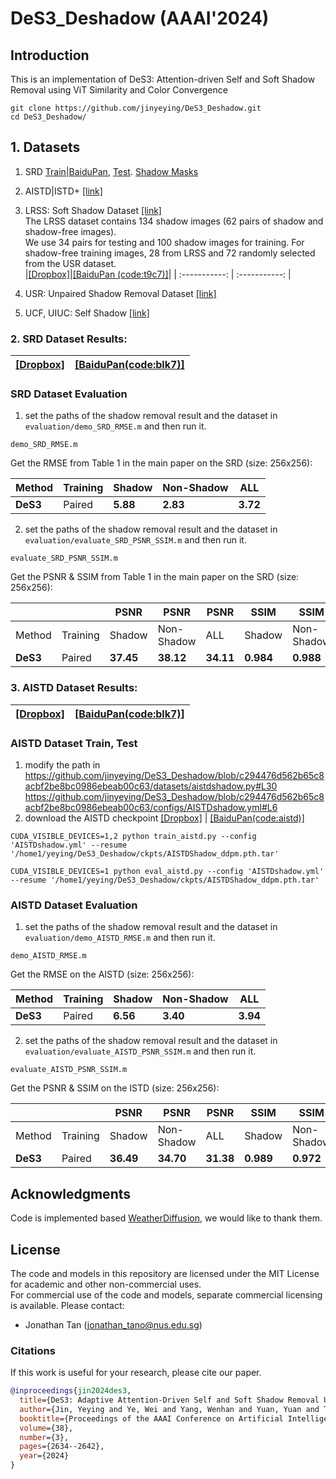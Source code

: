 # DeS3_Deshadow (AAAI'2024)

## Introduction
This is an implementation of DeS3: Attention-driven Self and Soft Shadow Removal using ViT Similarity and Color Convergence

```
git clone https://github.com/jinyeying/DeS3_Deshadow.git
cd DeS3_Deshadow/
```

## 1. Datasets
1. SRD [Train](https://drive.google.com/file/d/1W8vBRJYDG9imMgr9I2XaA13tlFIEHOjS/view)|[BaiduPan](https://pan.baidu.com/s/1mj3BoRQ), [Test](https://drive.google.com/file/d/1GTi4BmQ0SJ7diDMmf-b7x2VismmXtfTo/view).
[Shadow Masks](https://github.com/vinthony/ghost-free-shadow-removal)

2. AISTD|ISTD+ [[link]](https://github.com/cvlab-stonybrook/SID) 

3. LRSS: Soft Shadow Dataset [[link]](http://visual.cs.ucl.ac.uk/pubs/softshadows/)<br>
   The LRSS dataset contains 134 shadow images (62 pairs of shadow and shadow-free images). <br>
   We use 34 pairs for testing and 100 shadow images for training. For shadow-free training images, 28 from LRSS and 72 randomly selected from the USR dataset.<br>
   |[[Dropbox]](https://www.dropbox.com/scl/fo/3dt75e23riozwa6uczeqd/ABNkIZKaP8jFarfNrUUjpVg?rlkey=eyfjn7dhd9pbz6rh247ylbt0c&st=01lh80r8&dl=0)|[[BaiduPan (code:t9c7)]](https://pan.baidu.com/s/1c_VsDVC92WnvI92v8cldsg?pwd=t9c7)|
   | :-----------: | :-----------: |
  
5. USR: Unpaired Shadow Removal Dataset [[link]](https://drive.google.com/file/d/1PPAX0W4eyfn1cUrb2aBefnbrmhB1htoJ/view)

6. UCF, UIUC: Self Shadow [[link]](https://drive.google.com/file/d/1jyzJm13VbvXGocwmywsJ51yqWxAwt_pP/view)

### 2. SRD Dataset Results:
|[[Dropbox]](https://www.dropbox.com/scl/fo/04qdaxrapog8vvikh24d5/h?rlkey=u3e4trwim1im4c2yvc8ig1duq&dl=0) | [[BaiduPan(code:blk7)]](https://pan.baidu.com/s/1b-Elx5a9NHL5E0z_aHoydw?pwd=blk7)|
| :-----------: | :-----------: |

### SRD Dataset Evaluation
1. set the paths of the shadow removal result and the dataset in `evaluation/demo_SRD_RMSE.m` and then run it.
```
demo_SRD_RMSE.m
```
Get the RMSE from Table 1 in the main paper on the SRD (size: 256x256):

| Method   |Training| Shadow   | Non-Shadow |    ALL    |
|----------|--------|----------|------------|-----------|
| **DeS3** | Paired | **5.88** | **2.83** | **3.72** |

2. set the paths of the shadow removal result and the dataset in `evaluation/evaluate_SRD_PSNR_SSIM.m` and then run it.
```
evaluate_SRD_PSNR_SSIM.m
```
Get the PSNR & SSIM from Table 1 in the main paper on the SRD (size: 256x256):

|          |        |   PSNR   |    PSNR    |     PSNR  |   SSIM   |    SSIM    |    SSIM   |
|----------|--------|----------|------------|-----------|----------|------------|-----------| 
| Method   |Training| Shadow   | Non-Shadow |    ALL    | Shadow   | Non-Shadow |     ALL   |
| **DeS3** | Paired | **37.45**| **38.12**  | **34.11** | **0.984**| **0.988**  | **0.968** |

### 3. AISTD Dataset Results:
|[[Dropbox]](https://www.dropbox.com/scl/fo/72cvwfs78tvxy8myj3r3j/AOfsrY7CuexxfdYr0_qJPEY?rlkey=58dtz96rfrbn0t9oaff7phpv6&st=jzslheyv&dl=0) | [[BaiduPan(code:blk7)]](https://pan.baidu.com/s/1b-Elx5a9NHL5E0z_aHoydw?pwd=blk7)|
| :-----------: | :-----------: |

### AISTD Dataset Train, Test 
1. modify the path in https://github.com/jinyeying/DeS3_Deshadow/blob/c294476d562b65c8acbf2be8bc0986ebeab00c63/datasets/aistdshadow.py#L30 https://github.com/jinyeying/DeS3_Deshadow/blob/c294476d562b65c8acbf2be8bc0986ebeab00c63/configs/AISTDshadow.yml#L6
2. download the AISTD checkpoint [[Dropbox]](https://www.dropbox.com/s/q2qgb2e02h48q00/AISTDShadow_ddpm.pth.tar?dl=0) | [[BaiduPan(code:aistd)]](https://pan.baidu.com/s/1PDQXHfE7XUTo_jVpnFiReQ?pwd=aist) 

```
CUDA_VISIBLE_DEVICES=1,2 python train_aistd.py --config 'AISTDshadow.yml' --resume '/home1/yeying/DeS3_Deshadow/ckpts/AISTDShadow_ddpm.pth.tar'
```
```
CUDA_VISIBLE_DEVICES=1 python eval_aistd.py --config 'AISTDshadow.yml' --resume '/home1/yeying/DeS3_Deshadow/ckpts/AISTDShadow_ddpm.pth.tar'
```

### AISTD Dataset Evaluation
1. set the paths of the shadow removal result and the dataset in `evaluation/demo_AISTD_RMSE.m` and then run it.
```
demo_AISTD_RMSE.m
```
Get the RMSE on the AISTD (size: 256x256):

| Method   |Training| Shadow   | Non-Shadow |    ALL    |
|----------|--------|----------|------------|-----------|
| **DeS3** | Paired | **6.56** | **3.40** | **3.94** |

2. set the paths of the shadow removal result and the dataset in `evaluation/evaluate_AISTD_PSNR_SSIM.m` and then run it.
```
evaluate_AISTD_PSNR_SSIM.m
```
Get the PSNR & SSIM on the ISTD (size: 256x256):

|          |        |   PSNR   |    PSNR    |     PSNR  |   SSIM   |    SSIM    |    SSIM   |
|----------|--------|----------|------------|-----------|----------|------------|-----------| 
| Method   |Training| Shadow   | Non-Shadow |    ALL    | Shadow   | Non-Shadow |     ALL   |
| **DeS3** | Paired | **36.49**| **34.70**  | **31.38** | **0.989**| **0.972**  | **0.958** |


## Acknowledgments
Code is implemented based [WeatherDiffusion](https://github.com/IGITUGraz/WeatherDiffusion), we would like to thank them.

## License
The code and models in this repository are licensed under the MIT License for academic and other non-commercial uses.<br>
For commercial use of the code and models, separate commercial licensing is available. Please contact:
- Jonathan Tan (jonathan_tano@nus.edu.sg)

### Citations
If this work is useful for your research, please cite our paper. 
```BibTeX
@inproceedings{jin2024des3,
  title={DeS3: Adaptive Attention-Driven Self and Soft Shadow Removal Using ViT Similarity},
  author={Jin, Yeying and Ye, Wei and Yang, Wenhan and Yuan, Yuan and Tan, Robby T},
  booktitle={Proceedings of the AAAI Conference on Artificial Intelligence},
  volume={38},
  number={3},
  pages={2634--2642},
  year={2024}
}
```
